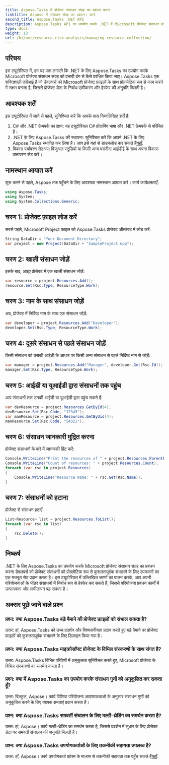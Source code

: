 ```yaml
---
title: Aspose.Tasks में प्रोजेक्ट संसाधन संग्रह का प्रबंधन करना
linktitle: Aspose में संसाधन संग्रह का प्रबंधन। कार्य
second_title: Aspose.Tasks .NET API
description: Aspose.Tasks API का उपयोग करके .NET में Microsoft प्रोजेक्ट संसाधन संग्रह को कुशलतापूर्वक प्रबंधित करना सीखें। उत्पादकता और लचीलापन बढ़ाएँ.
type: docs
weight: 13
url: /hi/net/resource-risk-analysis/managing-resource-collection/
---
```

## परिचय
इस ट्यूटोरियल में, हम यह पता लगाएंगे कि .NET के लिए Aspose.Tasks का उपयोग करके Microsoft प्रोजेक्ट संसाधन संग्रह को प्रभावी ढंग से कैसे प्रबंधित किया जाए। Aspose.Tasks एक शक्तिशाली एपीआई है जो डेवलपर्स को Microsoft प्रोजेक्ट फ़ाइलों के साथ प्रोग्रामेटिक रूप से काम करने में सक्षम बनाता है, जिससे प्रोजेक्ट डेटा के निर्बाध एकीकरण और हेरफेर की अनुमति मिलती है।
## आवश्यक शर्तें
इस ट्यूटोरियल में जाने से पहले, सुनिश्चित करें कि आपके पास निम्नलिखित शर्तें हैं:
1. C# और .NET फ्रेमवर्क का ज्ञान: यह ट्यूटोरियल C# प्रोग्रामिंग भाषा और .NET फ्रेमवर्क से परिचित है।
2. .NET के लिए Aspose.Tasks की स्थापना: सुनिश्चित करें कि आपने .NET के लिए Aspose.Tasks स्थापित कर लिया है। आप इसे यहां से डाउनलोड कर सकते हैं[यहाँ](https://releases.aspose.com/tasks/net/).
3. विकास पर्यावरण सेटअप: विजुअल स्टूडियो या किसी अन्य पसंदीदा आईडीई के साथ अपना विकास वातावरण सेट करें।

## नामस्थान आयात करें
शुरू करने से पहले, Aspose तक पहुँचने के लिए आवश्यक नामस्थान आयात करें। कार्य कार्यक्षमताएँ:
```csharp
using Aspose.Tasks;
using System;
using System.Collections.Generic;


```

## चरण 1: प्रोजेक्ट फ़ाइल लोड करें
सबसे पहले, Microsoft Project फ़ाइल को Aspose.Tasks प्रोजेक्ट ऑब्जेक्ट में लोड करें:
```csharp
String DataDir = "Your Document Directory";
var project = new Project(DataDir + "SampleProject.mpp");
```
## चरण 2: खाली संसाधन जोड़ें
इसके बाद, आइए प्रोजेक्ट में एक खाली संसाधन जोड़ें:
```csharp
var resource = project.Resources.Add();
resource.Set(Rsc.Type, ResourceType.Work);
```
## चरण 3: नाम के साथ संसाधन जोड़ें
अब, प्रोजेक्ट में निर्दिष्ट नाम के साथ एक संसाधन जोड़ें:
```csharp
var developer = project.Resources.Add("Developer");
developer.Set(Rsc.Type, ResourceType.Work);
```
## चरण 4: दूसरे संसाधन से पहले संसाधन जोड़ें
किसी संसाधन को उसकी आईडी के आधार पर किसी अन्य संसाधन से पहले निर्दिष्ट नाम से जोड़ें:
```csharp
var manager = project.Resources.Add("Manager", developer.Get(Rsc.Id));
manager.Set(Rsc.Type, ResourceType.Work);
```
## चरण 5: आईडी या यूआईडी द्वारा संसाधनों तक पहुंच
आप संसाधनों तक उनकी आईडी या यूआईडी द्वारा पहुंच सकते हैं:
```csharp
var devResource = project.Resources.GetById(4);
devResource.Set(Rsc.Code, "12345");
var manResource = project.Resources.GetByUid(4);
manResource.Set(Rsc.Code, "54321");
```
## चरण 6: संसाधन जानकारी मुद्रित करना
प्रोजेक्ट संसाधनों के बारे में जानकारी प्रिंट करें:
```csharp
Console.WriteLine("Print the resources of " + project.Resources.ParentProject.Get(Prj.Name) + " project.");
Console.WriteLine("Count of resources: " + project.Resources.Count);
foreach (var rsc in project.Resources)
{
    Console.WriteLine("Resource Name: " + rsc.Get(Rsc.Name));
}
```
## चरण 7: संसाधनों को हटाना
प्रोजेक्ट से संसाधन हटाएँ:
```csharp
List<Resource> list = project.Resources.ToList();
foreach (var rsc in list)
{
    rsc.Delete();
}
```

## निष्कर्ष
.NET के लिए Aspose.Tasks का उपयोग करके Microsoft प्रोजेक्ट संसाधन संग्रह का प्रबंधन करना डेवलपर्स को प्रोजेक्ट संसाधनों को प्रोग्रामेटिक रूप से कुशलतापूर्वक संभालने के लिए उपकरणों का एक मजबूत सेट प्रदान करता है। इस ट्यूटोरियल में उल्लिखित चरणों का पालन करके, आप अपनी परियोजनाओं के भीतर संसाधनों में निर्बाध रूप से हेरफेर कर सकते हैं, जिससे परियोजना प्रबंधन कार्यों में उत्पादकता और लचीलापन बढ़ सकता है।
## अक्सर पूछे जाने वाले प्रश्न
### प्रश्न: क्या Aspose.Tasks बड़े पैमाने की प्रोजेक्ट फ़ाइलों को संभाल सकता है?

उत्तर: हां, Aspose.Tasks को उच्च प्रदर्शन और विश्वसनीयता प्रदान करते हुए बड़े पैमाने पर प्रोजेक्ट फ़ाइलों को कुशलतापूर्वक संभालने के लिए डिज़ाइन किया गया है।

### प्रश्न: क्या Aspose.Tasks माइक्रोसॉफ्ट प्रोजेक्ट के विभिन्न संस्करणों के साथ संगत है?

उत्तर: Aspose.Tasks विभिन्न परिवेशों में अनुकूलता सुनिश्चित करते हुए, Microsoft प्रोजेक्ट के विभिन्न संस्करणों का समर्थन करता है।

### प्रश्न: क्या मैं Aspose.Tasks का उपयोग करके संसाधन गुणों को अनुकूलित कर सकता हूँ?

उत्तर: बिल्कुल, Aspose। कार्य विशिष्ट परियोजना आवश्यकताओं के अनुसार संसाधन गुणों को अनुकूलित करने के लिए व्यापक क्षमताएं प्रदान करता है।

### प्रश्न: क्या Aspose.Tasks समवर्ती संचालन के लिए मल्टी-थ्रेडिंग का समर्थन करता है?

उत्तर: हां, Aspose। कार्य मल्टी-थ्रेडिंग का समर्थन करता है, जिससे प्रदर्शन में सुधार के लिए प्रोजेक्ट डेटा पर समवर्ती संचालन की अनुमति मिलती है।

### प्रश्न: क्या Aspose.Tasks उपयोगकर्ताओं के लिए तकनीकी सहायता उपलब्ध है?

 उत्तर: हाँ, Aspose। कार्य उपयोगकर्ता फ़ोरम के माध्यम से तकनीकी सहायता तक पहुँच सकते हैं[यहाँ](https://forum.aspose.com/c/tasks/15).
